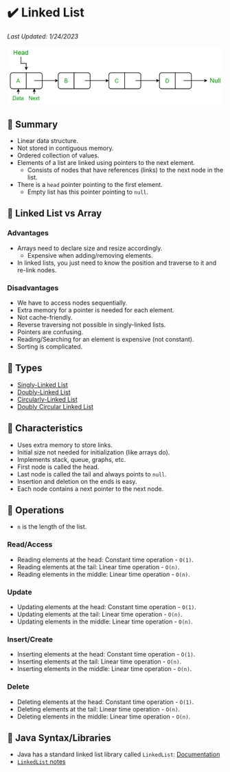 # :heavy_check_mark: Linked List
*Last Updated: 1/24/2023*

![Image of a linked list](../../images/data-structures/linear/linked-list/linked-list.png)

## :round_pushpin: Summary
- Linear data structure.
- Not stored in contiguous memory.
- Ordered collection of values.
- Elements of a list are linked using pointers to the next element.
  - Consists of nodes that have references (links) to the next node in the list.
- There is a `head` pointer pointing to the first element.
  - Empty list has this pointer pointing to `null`.

## :round_pushpin: Linked List vs Array
### Advantages
- Arrays need to declare size and resize accordingly.
  - Expensive when adding/removing elements.
- In linked lists, you just need to know the position and traverse to it and re-link nodes.

### Disadvantages
- We have to access nodes sequentially.
- Extra memory for a pointer is needed for each element.
- Not cache-friendly.
- Reverse traversing not possible in singly-linked lists.
- Pointers are confusing.
- Reading/Searching for an element is expensive (not constant).
- Sorting is complicated.

## :round_pushpin: Types
- [Singly-Linked List](singly-linked-list.md)
- [Doubly-Linked List](doubly-linked-list.md)
- [Circularly-Linked List](circularly-linked-list.md)
- [Doubly Circular Linked List](doubly-circular-linked-list.md)

## :round_pushpin: Characteristics
- Uses extra memory to store links.
- Initial size not needed for initialization (like arrays do).
- Implements stack, queue, graphs, etc.
- First node is called the head.
- Last node is called the tail and always points to `null`.
- Insertion and deletion on the ends is easy.
- Each node contains a next pointer to the next node.

## :round_pushpin: Operations
- `n` is the length of the list.
### Read/Access
- Reading elements at the head: Constant time operation - `O(1)`.
- Reading elements at the tail: Linear time operation - `O(n)`.
- Reading elements in the middle: Linear time operation - `O(n)`.

### Update
- Updating elements at the head: Constant time operation - `O(1)`.
- Updating elements at the tail: Linear time operation - `O(n)`.
- Updating elements in the middle: Linear time operation - `O(n)`.

### Insert/Create
- Inserting elements at the head: Constant time operation - `O(1)`.
- Inserting elements at the tail: Linear time operation - `O(n)`.
- Inserting elements in the middle: Linear time operation - `O(n)`.

### Delete
- Deleting elements at the head: Constant time operation - `O(1)`.
- Deleting elements at the tail: Linear time operation - `O(n)`.
- Deleting elements in the middle: Linear time operation - `O(n)`.

## :round_pushpin: Java Syntax/Libraries
- Java has a standard linked list library called `LinkedList`: [Documentation](https://docs.oracle.com/javase/7/docs/api/java/util/LinkedList.html)
- [`LinkedList` notes](./java-linkedlist.md)
